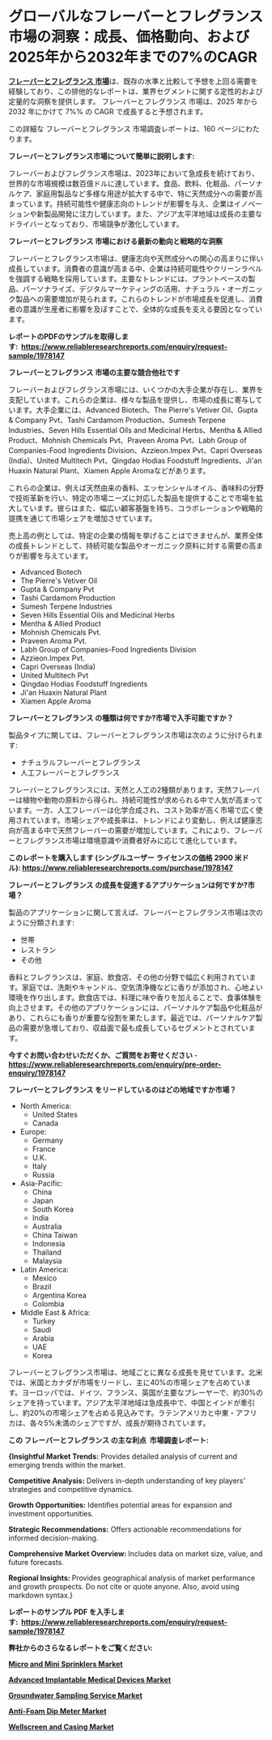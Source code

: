 <p><h1>グローバルなフレーバーとフレグランス市場の洞察：成長、価格動向、および2025年から2032年までの7%のCAGR</h1></p><p data-sourcepos="1:1-1:157"><strong><a href="https://www.reliableresearchreports.com/flavour-and-fragrance-r1978147?utm_campaign=107&utm_medium=36&utm_source=Github&utm_content=ia&utm_term=27032025&utm_id=flavour-and-fragrance">フレーバーとフレグランス 市場</a></strong>は、既存の水準と比較して予想を上回る需要を経験しており、この排他的なレポートは、業界セグメントに関する定性的および定量的な洞察を提供します。 フレーバーとフレグランス 市場は、2025 年から 2032 年にかけて 7%% の CAGR で成長すると予想されます。</p>
<p data-sourcepos="3:1-3:50">この詳細な フレーバーとフレグランス 市場調査レポートは、160 ページにわたります。</p>
<p><strong>フレーバーとフレグランス市場について簡単に説明します:</strong></p>
<p><p>フレーバーおよびフレグランス市場は、2023年において急成長を続けており、世界的な市場規模は数百億ドルに達しています。食品、飲料、化粧品、パーソナルケア、家庭用製品など多様な用途が拡大する中で、特に天然成分への需要が高まっています。持続可能性や健康志向のトレンドが影響を与え、企業はイノベーションや新製品開発に注力しています。また、アジア太平洋地域は成長の主要なドライバーとなっており、市場競争が激化しています。</p></p>
<p><strong>フレーバーとフレグランス 市場における最新の動向と戦略的な洞察</strong></p>
<p><p>フレーバーとフレグランス市場は、健康志向や天然成分への関心の高まりに伴い成長しています。消費者の意識が高まる中、企業は持続可能性やクリーンラベルを強調する戦略を採用しています。主要なトレンドには、プラントベースの製品、パーソナライズ、デジタルマーケティングの活用、ナチュラル・オーガニック製品への需要増加が見られます。これらのトレンドが市場成長を促進し、消費者の意識が生産者に影響を及ぼすことで、全体的な成長を支える要因となっています。</p></p>
<p><strong>レポートのPDFのサンプルを取得します</strong><strong>:&nbsp;&nbsp;<a href="https://www.reliableresearchreports.com/enquiry/request-sample/1978147?utm_campaign=107&utm_medium=36&utm_source=Github&utm_content=ia&utm_term=27032025&utm_id=flavour-and-fragrance">https://www.reliableresearchreports.com/enquiry/request-sample/1978147</a></strong></p>
<p><strong>フレーバーとフレグランス 市場の主要な競合他社です</strong></p>
<p><p>フレーバーおよびフレグランス市場には、いくつかの大手企業が存在し、業界を支配しています。これらの企業は、様々な製品を提供し、市場の成長に寄与しています。大手企業には、Advanced Biotech、The Pierre's Vetiver Oil、Gupta & Company Pvt、Tashi Cardamom Production、Sumesh Terpene Industries、Seven Hills Essential Oils and Medicinal Herbs、Mentha & Allied Product、Mohnish Chemicals Pvt、Praveen Aroma Pvt、Labh Group of Companies-Food Ingredients Division、Azzieon.Impex Pvt、Capri Overseas (India)、United Multitech Pvt、Qingdao Hodias Foodstuff Ingredients、Ji'an Huaxin Natural Plant、Xiamen Apple Aromaなどがあります。</p><p>これらの企業は、例えば天然由来の香料、エッセンシャルオイル、香味料の分野で技術革新を行い、特定の市場ニーズに対応した製品を提供することで市場を拡大しています。彼らはまた、幅広い顧客基盤を持ち、コラボレーションや戦略的提携を通じて市場シェアを増加させています。</p><p>売上高の例としては、特定の企業の情報を挙げることはできませんが、業界全体の成長トレンドとして、持続可能な製品やオーガニック原料に対する需要の高まりが影響を与えています。</p></p>
<p><ul><li>Advanced Biotech</li><li>The Pierre's Vetiver Oil</li><li>Gupta & Company Pvt</li><li>Tashi Cardamom Production</li><li>Sumesh Terpene Industries</li><li>Seven Hills Essential Oils and Medicinal Herbs</li><li>Mentha & Allied Product</li><li>Mohnish Chemicals Pvt.</li><li>Praveen Aroma Pvt.</li><li>Labh Group of Companies-Food Ingredients Division</li><li>Azzieon.Impex Pvt.</li><li>Capri Overseas (India)</li><li>United Multitech Pvt</li><li>Qingdao Hodias Foodstuff Ingredients</li><li>Ji'an Huaxin Natural Plant</li><li>Xiamen Apple Aroma</li></ul></p>
<p><strong>フレーバーとフレグランス の種類は何ですか?市場で入手可能ですか？</strong></p>
<p>製品タイプに関しては、フレーバーとフレグランス市場は次のように分けられます:</p>
<p><ul><li>ナチュラルフレーバーとフレグランス</li><li>人工フレーバーとフレグランス</li></ul></p>
<p><p>フレーバーとフレグランスには、天然と人工の2種類があります。天然フレーバーは植物や動物の原料から得られ、持続可能性が求められる中で人気が高まっています。一方、人工フレーバーは化学合成され、コスト効率が高く市場で広く使用されています。市場シェアや成長率は、トレンドにより変動し、例えば健康志向が高まる中で天然フレーバーの需要が増加しています。これにより、フレーバーとフレグランス市場は環境意識や消費者好みに応じて進化しています。</p></p>
<p><strong>このレポートを購入します (シングルユーザー ライセンスの価格 2900 米ドル):&nbsp;<a href="https://www.reliableresearchreports.com/purchase/1978147?utm_campaign=107&utm_medium=36&utm_source=Github&utm_content=ia&utm_term=27032025&utm_id=flavour-and-fragrance">https://www.reliableresearchreports.com/purchase/1978147</a></strong></p>
<p><strong>フレーバーとフレグランス の成長を促進するアプリケーションは何ですか?市場？</strong></p>
<p>製品のアプリケーションに関して言えば、フレーバーとフレグランス市場は次のように分類されます:</p>
<p><ul><li>世帯</li><li>レストラン</li><li>その他</li></ul></p>
<p><p>香料とフレグランスは、家庭、飲食店、その他の分野で幅広く利用されています。家庭では、洗剤やキャンドル、空気清浄機などに香りが添加され、心地よい環境を作り出します。飲食店では、料理に味や香りを加えることで、食事体験を向上させます。その他のアプリケーションには、パーソナルケア製品や化粧品があり、これらにも香りが重要な役割を果たします。最近では、パーソナルケア製品の需要が急増しており、収益面で最も成長しているセグメントとされています。</p></p>
<p><strong>今すぐお問い合わせいただくか、ご質問をお寄せください</strong><strong>&nbsp;</strong>-<strong><a href="https://www.reliableresearchreports.com/enquiry/pre-order-enquiry/1978147?utm_campaign=107&utm_medium=36&utm_source=Github&utm_content=ia&utm_term=27032025&utm_id=flavour-and-fragrance">https://www.reliableresearchreports.com/enquiry/pre-order-enquiry/1978147</a></strong></p>
<p><strong>フレーバーとフレグランス をリードしているのはどの地域ですか市場？</strong></p>
<p><ul>
    <li>
        North America:
        <ul>
            <li>United States</li>
            <li>Canada</li>
        </ul>
    </li>
    <li>
        Europe:
        <ul>
            <li>Germany</li>
            <li>France</li>
            <li>U.K.</li>
            <li>Italy</li>
            <li>Russia</li>
        </ul>
    </li>
    <li>
        Asia-Pacific:
        <ul>
            <li>China</li>
            <li>Japan</li>
            <li>South Korea</li>
            <li>India</li>
            <li>Australia</li>
            <li>China Taiwan</li>
            <li>Indonesia</li>
            <li>Thailand</li>
            <li>Malaysia</li>
        </ul>
    </li>
    <li>
        Latin America:
        <ul>
            <li>Mexico</li>
            <li>Brazil</li>
            <li>Argentina Korea</li>
            <li>Colombia</li>
        </ul>
    </li>
    <li>
        Middle East & Africa:
        <ul>
            <li>Turkey</li>
            <li>Saudi</li>
            <li>Arabia</li>
            <li>UAE</li>
            <li>Korea</li>
        </ul>
    </li>
    </ul></p>
<p><p>フレーバーとフレグランス市場は、地域ごとに異なる成長を見せています。北米では、米国とカナダが市場をリードし、主に40%の市場シェアを占めています。ヨーロッパでは、ドイツ、フランス、英国が主要なプレーヤーで、約30%のシェアを持っています。アジア太平洋地域は急成長中で、中国とインドが牽引し、約20%の市場シェアを占める見込みです。ラテンアメリカと中東・アフリカは、各々5%未満のシェアですが、成長が期待されています。</p></p>
<p><strong>この フレーバーとフレグランス の主な利点&nbsp; 市場調査レポート:</strong></p>
<p><strong>{Insightful Market Trends:</strong> Provides detailed analysis of current and emerging trends within the market.</p>
<p><strong>Competitive Analysis:</strong> Delivers in-depth understanding of key players' strategies and competitive dynamics.</p>
<p><strong>Growth Opportunities:</strong> Identifies potential areas for expansion and investment opportunities.</p>
<p><strong>Strategic Recommendations:</strong> Offers actionable recommendations for informed decision-making.</p>
<p><strong>Comprehensive Market Overview: </strong>Includes data on market size, value, and future forecasts.</p>
<p><strong>Regional Insights: </strong>Provides geographical analysis of market performance and growth prospects. Do not cite or quote anyone. Also, avoid using markdown syntax.}</p>
<p><strong>レポートのサンプル PDF を入手します:&nbsp;</strong><strong>&nbsp;<a href="https://www.reliableresearchreports.com/enquiry/request-sample/1978147?utm_campaign=107&utm_medium=36&utm_source=Github&utm_content=ia&utm_term=27032025&utm_id=flavour-and-fragrance">https://www.reliableresearchreports.com/enquiry/request-sample/1978147</a></strong></p>
<p></p>
<p></p>
<p></p>
<p></p>
<p><strong>弊社からのさらなるレポートをご覧ください:</strong></p>
<p><strong><p><a href="https://github.com/decockogbaro25/Market-Research-Report-List-1/blob/main/micro-and-mini-sprinklers-market.md?utm_campaign=107&utm_medium=36&utm_source=Github&utm_content=ia&utm_term=27032025&utm_id=flavour-and-fragrance">Micro and Mini Sprinklers Market</a></p><p><a href="https://github.com/panciujoslin3/Market-Research-Report-List-1/blob/main/advanced-implantable-medical-devices-market.md?utm_campaign=107&utm_medium=36&utm_source=Github&utm_content=ia&utm_term=27032025&utm_id=flavour-and-fragrance">Advanced Implantable Medical Devices Market</a></p><p><a href="https://github.com/drielvinki/Market-Research-Report-List-1/blob/main/groundwater-sampling-service-market.md?utm_campaign=107&utm_medium=36&utm_source=Github&utm_content=ia&utm_term=27032025&utm_id=flavour-and-fragrance">Groundwater Sampling Service Market</a></p><p><a href="https://github.com/ghaligopezf5/Market-Research-Report-List-1/blob/main/anti-foam-dip-meter-market.md?utm_campaign=107&utm_medium=36&utm_source=Github&utm_content=ia&utm_term=27032025&utm_id=flavour-and-fragrance">Anti-Foam Dip Meter Market</a></p><p><a href="https://github.com/latzerelfigo48/Market-Research-Report-List-1/blob/main/wellscreen-and-casing-market.md?utm_campaign=107&utm_medium=36&utm_source=Github&utm_content=ia&utm_term=27032025&utm_id=flavour-and-fragrance">Wellscreen and Casing Market</a></p></strong></p>